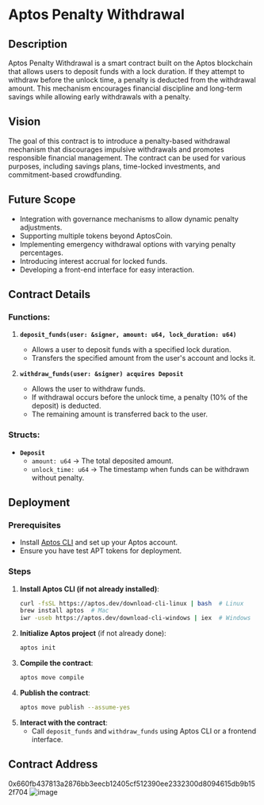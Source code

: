 # Aptos Penalty Withdrawal

## Description
Aptos Penalty Withdrawal is a smart contract built on the Aptos blockchain that allows users to deposit funds with a lock duration. If they attempt to withdraw before the unlock time, a penalty is deducted from the withdrawal amount. This mechanism encourages financial discipline and long-term savings while allowing early withdrawals with a penalty.

## Vision
The goal of this contract is to introduce a penalty-based withdrawal mechanism that discourages impulsive withdrawals and promotes responsible financial management. The contract can be used for various purposes, including savings plans, time-locked investments, and commitment-based crowdfunding.

## Future Scope
- Integration with governance mechanisms to allow dynamic penalty adjustments.
- Supporting multiple tokens beyond AptosCoin.
- Implementing emergency withdrawal options with varying penalty percentages.
- Introducing interest accrual for locked funds.
- Developing a front-end interface for easy interaction.

## Contract Details

### Functions:
1. **`deposit_funds(user: &signer, amount: u64, lock_duration: u64)`**
   - Allows a user to deposit funds with a specified lock duration.
   - Transfers the specified amount from the user's account and locks it.
   
2. **`withdraw_funds(user: &signer) acquires Deposit`**
   - Allows the user to withdraw funds.
   - If withdrawal occurs before the unlock time, a penalty (10% of the deposit) is deducted.
   - The remaining amount is transferred back to the user.

### Structs:
- **`Deposit`**
  - `amount: u64` → The total deposited amount.
  - `unlock_time: u64` → The timestamp when funds can be withdrawn without penalty.

## Deployment

### Prerequisites
- Install [Aptos CLI](https://aptos.dev/tools/cli/) and set up your Aptos account.
- Ensure you have test APT tokens for deployment.

### Steps
1. **Install Aptos CLI (if not already installed)**:
   ```sh
   curl -fsSL https://aptos.dev/download-cli-linux | bash  # Linux
   brew install aptos  # Mac
   iwr -useb https://aptos.dev/download-cli-windows | iex  # Windows
   ```
2. **Initialize Aptos project** (if not already done):
   ```sh
   aptos init
   ```
3. **Compile the contract**:
   ```sh
   aptos move compile
   ```
4. **Publish the contract**:
   ```sh
   aptos move publish --assume-yes
   ```
5. **Interact with the contract**:
   - Call `deposit_funds` and `withdraw_funds` using Aptos CLI or a frontend interface.

## Contract Address
0x660fb437813a2876bb3eecb12405cf512390ee2332300d8094615db9b152f704
![image](https://github.com/user-attachments/assets/848aa9a2-84be-4c89-9184-860b152044aa)

